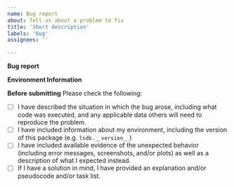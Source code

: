 ```yaml
---
name: Bug report
about: Tell us about a problem to fix
title: 'Short description'
labels: 'bug'
assignees: ''

---
```

**Bug report**


**Environment Information**


**Before submitting**
Please check the following:

- [ ] I have described the situation in which the bug arose, including what code was executed, and any applicable data others will need to reproduce the problem.
- [ ] I have included information about my environment, including the version of this package (e.g. `lsdb.__version__`)
- [ ] I have included available evidence of the unexpected behavior (including error messages, screenshots, and/or plots) as well as a description of what I expected instead.
- [ ] If I have a solution in mind, I have provided an explanation and/or pseudocode and/or task list.
